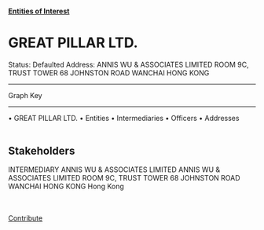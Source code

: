 #### [Entities of Interest](/list.html)
<link rel="stylesheet" type="text/css" href="../../assets/style.css">

<style>
body{background-image:url("http://eoi-graphs.s3-website-eu-west-1.amazonaws.com/GREAT_PILLAR_LTD..png");background-repeat: no-repeat;background-size: contain;}
.markdown>p>span{background-color: white;}
</style>

# GREAT PILLAR LTD.
<span>Status: Defaulted
Address: ANNIS WU & ASSOCIATES LIMITED ROOM 9C, TRUST TOWER 68 JOHNSTON ROAD WANCHAI HONG KONG
</span>

---



<div class="legend">
Graph Key
<hr>
<span class="focus">• GREAT PILLAR LTD.</span>
<span class="entity">• Entities</span>
<span class="intermediary">• Intermediaries</span>
<span class="officer">• Officers</span>
<span class="address">• Addresses</span>
</div><br>


## Stakeholders
<span>INTERMEDIARY
ANNIS WU & ASSOCIATES LIMITED
ANNIS WU & ASSOCIATES LIMITED ROOM 9C, TRUST TOWER 68 JOHNSTON ROAD WANCHAI HONG KONG
Hong Kong
</span>


<br><br><a class="contribute_button" href="Readme.md">Contribute</a>